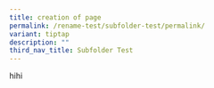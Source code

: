 ```yaml
---
title: creation of page
permalink: /rename-test/subfolder-test/permalink/
variant: tiptap
description: ""
third_nav_title: Subfolder Test
---
```

<p>hihi</p>